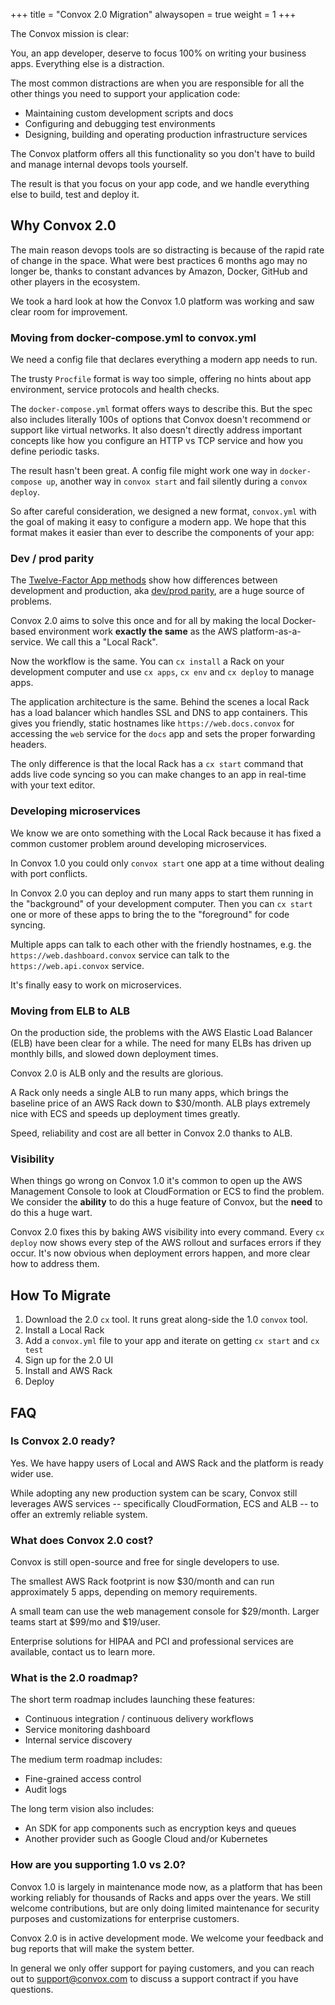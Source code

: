 +++
title = "Convox 2.0 Migration"
alwaysopen = true
weight = 1
+++

The Convox mission is clear:

You, an app developer, deserve to focus 100% on writing your business apps. Everything else is a distraction. 

The most common distractions are when you are responsible for all the other things you need to support your application code:

* Maintaining custom development scripts and docs
* Configuring and debugging test environments
* Designing, building and operating production infrastructure services

The Convox platform offers all this functionality so you don't have to build and manage internal devops tools yourself.

The result is that you focus on your app code, and we handle everything else to build, test and deploy it.

## Why Convox 2.0

The main reason devops tools are so distracting is because of the rapid rate of change in the space. What were best practices 6 months ago may no longer be, thanks to constant advances by Amazon, Docker, GitHub and other players in the ecosystem.

We took a hard look at how the Convox 1.0 platform was working and saw clear room for improvement.

### Moving from docker-compose.yml to convox.yml

We need a config file that declares everything a modern app needs to run.

The trusty `Procfile` format is way too simple, offering no hints about app environment, service protocols and health checks. 

The `docker-compose.yml` format offers ways to describe this. But the spec also includes literally 100s of options that Convox doesn't recommend or support like virtual networks. It also doesn't directly address important concepts like how you configure an HTTP vs TCP service and how you define periodic tasks.

The result hasn't been great. A config file might work one way in `docker-compose up`, another way in `convox start` and fail silently during a `convox deploy`.

So after careful consideration, we designed a new format, `convox.yml` with the goal of making it easy to configure a modern app. We hope that this format makes it easier than ever to describe the components of your app:

### Dev / prod parity

The [Twelve-Factor App methods](https://12factor.net/) show how differences between development and production, aka [dev/prod parity](https://12factor.net/dev-prod-parity), are a huge source of problems.

Convox 2.0 aims to solve this once and for all by making the local Docker-based environment work **exactly the same** as the AWS platform-as-a-service. We call this a "Local Rack".

Now the workflow is the same. You can `cx install` a Rack on your development computer and use `cx apps`, `cx env` and `cx deploy` to manage apps.

The application architecture is the same. Behind the scenes a local Rack has a load balancer which handles SSL and DNS to app containers. This gives you friendly, static hostnames like `https://web.docs.convox` for accessing the `web` service for the `docs` app and sets the proper forwarding headers.

The only difference is that the local Rack has a `cx start` command that adds live code syncing so you can make changes to an app in real-time with your text editor.

### Developing microservices

We know we are onto something with the Local Rack because it has fixed a common customer problem around developing microservices.

In Convox 1.0 you could only `convox start` one app at a time without dealing with port conflicts.

In Convox 2.0 you can deploy and run many apps to start them running in the "background" of your development computer. Then you can `cx start` one or more of these apps to bring the to the "foreground" for code syncing. 

Multiple apps can talk to each other with the friendly hostnames, e.g. the `https://web.dashboard.convox` service can talk to the `https://web.api.convox` service.

It's finally easy to work on microservices.

### Moving from ELB to ALB

On the production side, the problems with the AWS Elastic Load Balancer (ELB) have been clear for a while. The need for many ELBs has driven up monthly bills, and slowed down deployment times.

Convox 2.0 is ALB only and the results are glorious.

A Rack only needs a single ALB to run many apps, which brings the baseline price of an AWS Rack down to $30/month. ALB plays extremely nice with ECS and speeds up deployment times greatly.

Speed, reliability and cost are all better in Convox 2.0 thanks to ALB.

### Visibility

When things go wrong on Convox 1.0 it's common to open up the AWS Management Console to look at CloudFormation or ECS to find the problem. We consider the **ability** to do this a huge feature of Convox, but the **need** to do this a huge wart.

Convox 2.0 fixes this by baking AWS visibility into every command. Every `cx deploy` now shows every step of the AWS rollout and surfaces errors if they occur. It's now obvious when deployment errors happen, and more clear how to address them.

## How To Migrate

1. Download the 2.0 `cx` tool. It runs great along-side the 1.0 `convox` tool.
2. Install a Local Rack
3. Add a `convox.yml` file to your app and iterate on getting `cx start` and `cx test` 
4. Sign up for the 2.0 UI
5. Install and AWS Rack
6. Deploy 

## FAQ

### Is Convox 2.0 ready?

Yes. We have happy users of Local and AWS Rack and the platform is ready wider use.

While adopting any new production system can be scary, Convox still leverages AWS services -- specifically CloudFormation, ECS and ALB -- to offer an extremly reliable system.

### What does Convox 2.0 cost?

Convox is still open-source and free for single developers to use.

The smallest AWS Rack footprint is now $30/month and can run approximately 5 apps, depending on memory requirements.

A small team can use the web management console for $29/month. Larger teams start at $99/mo and $19/user.

Enterprise solutions for HIPAA and PCI and professional services are available, contact us to learn more.

### What is the 2.0 roadmap?

The short term roadmap includes launching these features:

* Continuous integration / continuous delivery workflows
* Service monitoring dashboard
* Internal service discovery

The medium term roadmap includes:

* Fine-grained access control 
* Audit logs

The long term vision also includes:

* An SDK for app components such as encryption keys and queues
* Another provider such as Google Cloud and/or Kubernetes

### How are you supporting 1.0 vs 2.0?

Convox 1.0 is largely in maintenance mode now, as a platform that has been working reliably for thousands of Racks and apps over the years. We still welcome contributions, but are only doing limited maintenance for security purposes and customizations for enterprise customers.

Convox 2.0 is in active development mode. We welcome your feedback and bug reports that will make the system better.

In general we only offer support for paying customers, and you can reach out to support@convox.com to discuss a support contract if you have questions.
